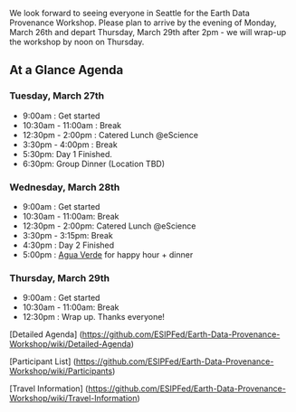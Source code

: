 We look forward to seeing everyone in Seattle for the Earth Data Provenance Workshop. Please plan to arrive by the evening of Monday, March 26th and depart Thursday, March 29th after 2pm - we will wrap-up the workshop by noon on Thursday. 

## At a Glance Agenda
### Tuesday, March 27th
* 9:00am : Get started
* 10:30am - 11:00am   : Break
* 12:30pm - 2:00pm   : Catered Lunch @eScience
* 3:30pm - 4:00pm   : Break
* 5:30pm: Day 1 Finished.
* 6:30pm: Group Dinner (Location TBD)

### Wednesday, March 28th
* 9:00am : Get started
* 10:30am - 11:00am: Break
* 12:30pm - 2:00pm: Catered Lunch @eScience
* 3:30pm - 3:15pm: Break
* 4:30pm : Day 2 Finished
* 5:00pm : [Agua Verde](https://goo.gl/maps/7uphtQVtyi52) for happy hour + dinner

### Thursday, March 29th
* 9:00am : Get started
* 10:30am - 11:00am: Break
* 12:30pm : Wrap up. Thanks everyone!

[Detailed Agenda] (https://github.com/ESIPFed/Earth-Data-Provenance-Workshop/wiki/Detailed-Agenda)

[Participant List] (https://github.com/ESIPFed/Earth-Data-Provenance-Workshop/wiki/Participants)

[Travel Information] (https://github.com/ESIPFed/Earth-Data-Provenance-Workshop/wiki/Travel-Information)
